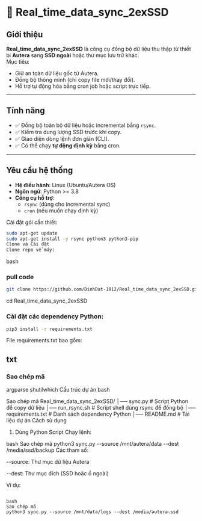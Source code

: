 # 🚀 Real_time_data_sync_2exSSD

## Giới thiệu
**Real_time_data_sync_2exSSD** là công cụ đồng bộ dữ liệu thu thập từ thiết bị **Autera** sang **SSD ngoài** hoặc thư mục lưu trữ khác.  
Mục tiêu:
- Giữ an toàn dữ liệu gốc từ Autera.
- Đồng bộ thông minh (chỉ copy file mới/thay đổi).
- Hỗ trợ tự động hóa bằng cron job hoặc script trực tiếp.

---

## Tính năng
- ✅ Đồng bộ toàn bộ dữ liệu hoặc incremental bằng `rsync`.  
- ✅ Kiểm tra dung lượng SSD trước khi copy.  
- ✅ Giao diện dòng lệnh đơn giản (CLI).  
- ✅ Có thể chạy **tự động định kỳ** bằng cron.  

---

## Yêu cầu hệ thống
- **Hệ điều hành**: Linux (Ubuntu/Autera OS)  
- **Ngôn ngữ**: Python >= 3.8  
- **Công cụ hỗ trợ**:  
  - `rsync` (dùng cho incremental sync)  
  - `cron` (nếu muốn chạy định kỳ)  

Cài đặt gói cần thiết:  
```bash
sudo apt-get update
sudo apt-get install -y rsync python3 python3-pip
Clone và Cài đặt
Clone repo về máy:
```

bash
### pull code
```bash
git clone https://github.com/DinhDat-1012/Real_time_data_sync_2exSSD.git
```

cd Real_time_data_sync_2exSSD
### Cài đặt các dependency Python:
``` bash
pip3 install -r requirements.txt
```
File requirements.txt bao gồm:

txt
---
### Sao chép mã
argparse
shutilwhich
Cấu trúc dự án
bash

Sao chép mã
Real_time_data_sync_2exSSD/
│── sync.py          # Script Python để copy dữ liệu
│── run_rsync.sh     # Script shell dùng rsync để đồng bộ
│── requirements.txt # Danh sách dependency Python
│── README.md        # Tài liệu dự án
Cách sử dụng
1. Dùng Python Script
Chạy lệnh:

bash
Sao chép mã
python3 sync.py --source /mnt/autera/data --dest /media/ssd/backup
Các tham số:

--source: Thư mục dữ liệu Autera

--dest: Thư mục đích (SSD hoặc ổ ngoài)

Ví dụ:
```

bash
Sao chép mã
python3 sync.py --source /mnt/data/logs --dest /media/autera-ssd
